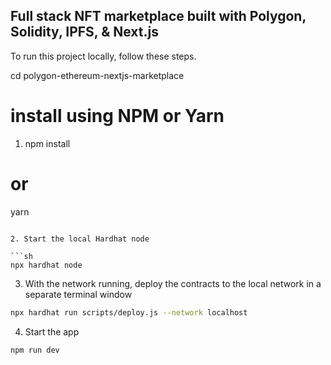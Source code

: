 ## Full stack NFT marketplace built with Polygon, Solidity, IPFS, & Next.js

To run this project locally, follow these steps.


cd polygon-ethereum-nextjs-marketplace

# install using NPM or Yarn
1. npm install

# or

yarn
```

2. Start the local Hardhat node

```sh
npx hardhat node
```

3. With the network running, deploy the contracts to the local network in a separate terminal window

```sh
npx hardhat run scripts/deploy.js --network localhost
```

4. Start the app

```
npm run dev
```
